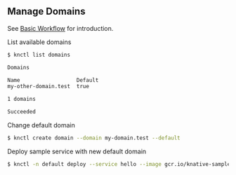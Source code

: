 ## Manage Domains

See [Basic Workflow](./basic-workflow.md) for introduction.

List available domains

```bash
$ knctl list domains

Domains

Name                  Default
my-other-domain.test  true

1 domains

Succeeded
```

Change default domain

```bash
$ knctl create domain --domain my-domain.test --default
```

Deploy sample service with new default domain

```bash
$ knctl -n default deploy --service hello --image gcr.io/knative-samples/helloworld-go --env TARGET=123
```
